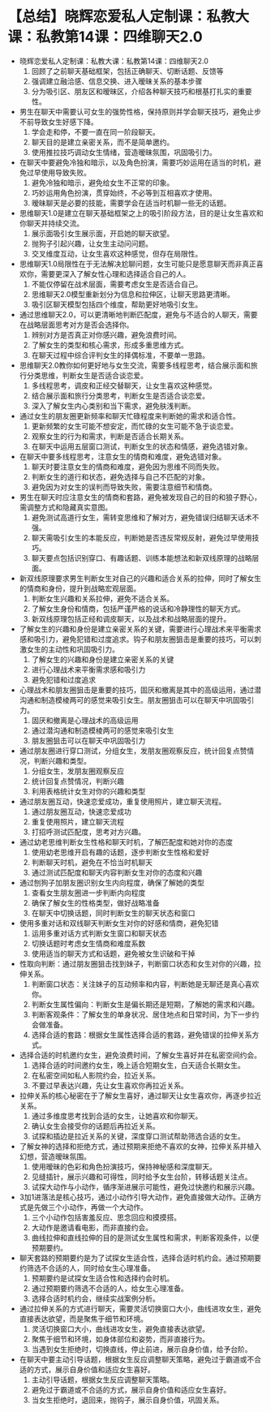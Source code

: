 # 【总结】晓辉恋爱私人定制课：私教大课：私教第14课：四维聊天2.0

-   晓辉恋爱私人定制课：私教大课：私教第14课：四维聊天2.0
    1.  回顾了之前聊天基础框架，包括正确聊天、切断话题、反馈等
    2.  强调建立融洽感、信息交换、进入暧昧关系的基本步骤
    3.  分为吸引区、朋友区和暧昧区，介绍各种聊天技巧和根基打扎实的重要性。
-   男生在聊天中需要认可女生的强势性格，保持原则并学会聊天技巧，避免止步不前导致女生好感下降。
    1.  学会走和停，不要一直在同一阶段聊天。
    2.  聊天目的是建立亲密关系，而不是简单邀约。
    3.  使用推拉技巧调动女生情绪，营造暧昧氛围，巩固吸引力。
-   在聊天中要避免冷独和暗示，以及角色扮演，需要巧妙运用在适当的时机，避免过早使用导致失败。
    1.  避免冷独和暗示，避免给女生不正常的印象。
    2.  巧妙运用角色扮演，贯穿始终，不必等到互相喜欢才使用。
    3.  暧昧聊天是必要的技能，需要学会在适当时机聊一些无的话题。
-   思维聊天1.0是建立在聊天基础框架之上的吸引阶段方法，目的是让女生喜欢和你聊天并持续交流。
    1.  展示面吸引女生展示面，开启她的聊天欲望。
    2.  抛狗子引起兴趣，让女生主动问问题。
    3.  交叉维度互动，让女生喜欢这种感觉，但存在局限性。
-   思维聊天1.0局限性在于无法解决尬聊问题，女生可能只是愿意聊天而非真正喜欢你，需要更深入了解女性心理和选择适合自己的人。
    1.  不能仅停留在战术层面，需要考虑女生是否适合自己。
    2.  思维聊天2.0模型重新划分为信息和拉伸区，让聊天思路更清晰。
    3.  吸引区聊天模型包括四个维度，帮助更好地吸引女生。
-   通过思维聊天2.0，可以更清晰地判断匹配度，避免与不适合的人聊天，需要在战略层面思考对方是否会选择你。
    1.  辨别对方是否真正对你感兴趣，避免浪费时间。
    2.  了解女生的类型和核心需求，形成多重思维方式。
    3.  在聊天过程中综合评判女生的择偶标准，不要单一思路。
-   思维聊天2.0教你如何更好地与女生交流，需要多线程思考，结合展示面和旅行分类思维，判断女生是否适合谈恋爱。
    1.  多线程思考，调皮和正经交替聊天，让女生喜欢这种感觉。
    2.  结合展示面和旅行分类思考，判断女生是否适合谈恋爱。
    3.  深入了解女生内心类别和当下需求，避免肤浅判断。
-   通过女生的朋友圈更新频率和聊天忙碌程度来判断她的需求和适合性。
    1.  更新频繁的女生可能不想安定，而忙碌的女生可能不急于谈恋爱。
    2.  观察女生的行为和需求，判断是否适合长期关系。
    3.  在聊天中运用五层窗口测试，判断女生的状态和情感，避免选错对象。
-   在聊天中要多线程思考，注意女生的情商和难度，避免选错对象。
    1.  聊天时要注意女生的情商和难度，避免因为思维不同而失败。
    2.  判断女生的道行和状态，避免选择与自己不匹配的对象。
    3.  避免因为对女生的误判而导致失败，需要注意细节和情商。
-   男生在聊天时应注意女生的情商和套路，避免被发现自己的目的和狼子野心，需调整方式和隐藏真实意图。
    1.  避免测试高道行女生，需转变思维和了解对方，避免错误归结聊天话术不强。
    2.  聊天需吸引女生的本能反应，判断她是否违反常规反射，避免过早使用技巧。
    3.  聊天要点包括识别穿口、有趣话题、训练本能想法和新双线原理的战略层面。
-   新双线原理要求男生判断女生对自己的兴趣和适合关系的拉伸，同时了解女生的情商和身份，提升到战略宏观层面。
    1.  判断女生兴趣和关系拉伸，避免不适合关系。
    2.  了解女生身份和情商，包括严谨严格的说话和冷静理性的聊天方式。
    3.  新双线原理包括正经和调皮聊天，以及战术和战略层面的提升。
-   了解女生的兴趣和身份是建立亲密关系的关键，需要进行心理战术来平衡需求感和吸引力，避免犯错和过度追求。钩子和朋友圈狙击是重要的技巧，可以刺激女生的主动性和巩固吸引力。
    1.  了解女生的兴趣和身份是建立亲密关系的关键
    2.  进行心理战术来平衡需求感和吸引力
    3.  避免犯错和过度追求
-   心理战术和朋友圈狙击是重要的技巧，固厌和撤离是其中的高级运用，通过潜沟通和制造模棱两可的感觉来吸引女生。朋友圈狙击可以在聊天中巩固吸引力。
    1.  固厌和撤离是心理战术的高级运用
    2.  通过潜沟通和制造模棱两可的感觉来吸引女生
    3.  朋友圈狙击可以在聊天中巩固吸引力
-   通过朋友圈进行穿口测试，分组女生，发朋友圈观察反应，统计回复点赞情况，判断兴趣和类型。
    1.  分组女生，发朋友圈观察反应
    2.  统计回复点赞情况，判断兴趣
    3.  利用表格统计女生对你的兴趣和类型
-   通过朋友圈互动，快速恋爱成功，重复使用照片，建立聊天流程。
    1.  通过朋友圈互动，快速恋爱成功
    2.  重复使用照片，建立聊天流程
    3.  打招呼测试匹配度，思考对方兴趣。
-   通过幼老思维判断女生性格和聊天时机，了解匹配度和她对你的态度
    1.  使用幼老思维开启有趣的话题，逐步判断女生性格和爱好
    2.  判断聊天时机，避免在不恰当时机聊天
    3.  通过测试匹配度和聊天内容判断女生对你的态度和兴趣
-   通过刨狗子加朋友圈识别女生内向程度，确保了解她的类型
    1.  查看女生朋友圈进一步判断内向程度
    2.  确保了解女生的性格类型，做好战略准备
    3.  在聊天中切换话题，同时判断女生的聊天状态和窗口
-   使用多重对话和双线聊天判断女生对你的好感和情商，避免犯错
    1.  运用多重对话方式判断女生窗口和聊天状态
    2.  切换话题时考虑女生情商和难度系数
    3.  使用适当的聊天方式和话题，避免被女生识破和干掉
-   性取向判断：通过朋友圈狙击找到妹子，判断窗口状态和女生对你的兴趣，拉伸关系。
    1.  判断窗口状态：关注妹子的互动频率和内容，判断她是无聊还是真心喜欢你。
    2.  判断女生属性偏向：判断女生是偏长期还是短期，了解她的需求和兴趣。
    3.  判断客观条件：了解女生的单身状况、居住地点和日常时间，为下一步约会做准备。
    4.  选择合适的套路：根据女生属性选择合适的套路，避免错误的拉伸关系方式。
-   选择合适的时机邀约女生，避免浪费时间，了解女生喜好并在私密空间约会。
    1.  选择合适的时间邀约女生，晚上适合短期女生，白天适合长期女生。
    2.  在私密空间如私人影院约会，拉近关系。
    3.  不要过早表达兴趣，先让女生喜欢你再拉近关系。
-   拉伸关系的核心秘密在于了解女生喜好，通过聊天让女生喜欢你，再逐步拉近关系。
    1.  通过多维度思考找到合适的女生，让她喜欢和你聊天。
    2.  确认女生会接受你的话题后再拉近关系。
    3.  试探和插边是拉近关系的关键，深度穿口测试帮助筛选合适的女生。
-   了解女神的选择和拒绝方式，通过预期来拒绝不喜欢的女神，拉伸关系并植入幻想，营造暧昧氛围。
    1.  使用暧昧的色彩和角色扮演技巧，保持神秘感和深度聊天。
    2.  见缝插针，展示兴趣和可得性，同时给予女生台阶，转移话题关注点。
    3.  试探大动作与小动作，循序渐进展示可能性，避免过快邀约和展示兴趣。
-   3加1进落法是核心技巧，通过小动作引导大动作，避免直接做大动作。正确方式是先做三个小动作，再做一个大动作。
    1.  三个小动作包括害羞反应、思念回应和摸摸搭。
    2.  大动作是邀请看电影，而非直接约会。
    3.  曲线拉伸和直线拉伸的目的是测试女生属性和需求，判断客观条件，以便预期要约。
-   聊天套路的预期要约是为了试探女生适合性，选择合适时机约会。通过预期要约筛选不合适的人，同时给女生心理准备。
    1.  预期要约是试探女生适合性和选择约会时机。
    2.  通过预期要约筛选不合适的人，给女生心理准备。
    3.  选择合适时机约会，继续实战案例分析。
-   通过拉伸关系的方式进行聊天，需要灵活切换窗口大小，曲线进攻女生，避免直接表达欲望，而是聚焦于细节和环境。
    1.  灵活切换窗口大小，曲线进攻女生，避免直接表达欲望。
    2.  聚焦于细节和环境，如身体部位和姿势，而非直接行为。
    3.  当遇到女生拒绝时，切换直线，停止前进，展示自身价值，给予台阶。
-   在聊天中要主动引导话题，根据女生反应调整聊天策略，避免过于霸道或不合适的方式，展示自身价值和适应女生喜好。
    1.  主动引导话题，根据女生反应调整聊天策略。
    2.  避免过于霸道或不合适的方式，展示自身价值和适应女生喜好。
    3.  当女生拒绝时，退回来，抛钩子，展示自身价值，巩固关系。